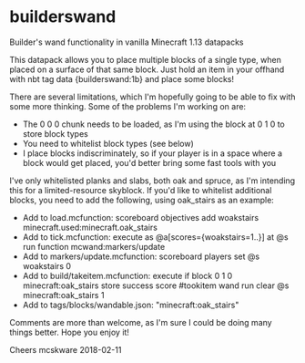 # builderswand
Builder's wand functionality in vanilla Minecraft 1.13 datapacks

This datapack allows you to place multiple blocks of a single type, when placed on a surface of that same block. Just hold an item in your offhand with nbt tag data {builderswand:1b} and place some blocks!

There are several limitations, which I'm hopefully going to be able to fix with some more thinking. Some of the problems I'm working on are:

* The 0 0 0 chunk needs to be loaded, as I'm using the block at 0 1 0 to store block types
* You need to whitelist block types (see below)
* I place blocks indiscriminately, so if your player is in a space where a block would get placed, you'd better bring some fast tools with you

I've only whitelisted planks and slabs, both oak and spruce, as I'm intending this for a limited-resource skyblock. If you'd like to whitelist additional blocks, you need to add the following, using oak_stairs as an example:

* Add to load.mcfunction: scoreboard objectives add woakstairs minecraft.used:minecraft.oak_stairs
* Add to tick.mcfunction: execute as @a[scores={woakstairs=1..}] at @s run function mcwand:markers/update
* Add to markers/update.mcfunction: scoreboard players set @s woakstairs 0
* Add to build/takeitem.mcfunction: execute if block 0 1 0 minecraft:oak_stairs store success score #tookitem wand run clear @s minecraft:oak_stairs 1
* Add to tags/blocks/wandable.json: "minecraft:oak_stairs"

Comments are more than welcome, as I'm sure I could be doing many things better. Hope you enjoy it!

Cheers
mcskware
2018-02-11
